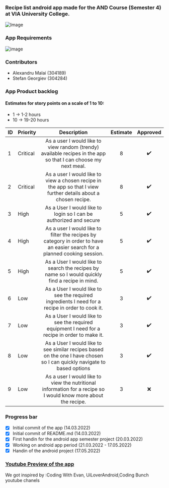 ### Recipe list android app made for the AND Course (Semester 4) at VIA University College. 
![Image](https://upload.wikimedia.org/wikipedia/commons/5/5d/VIA_UC_logo.png)

### App Requirements
![image](https://user-images.githubusercontent.com/82092907/158166131-3505404a-68cc-41ae-8492-ffe9cf5207d6.png)

### Contributors
- Alexandru Malai (304189)
- Stefan Georgiev (304284)

### App Product backlog
#### Estimates for story points on a scale of 1 to 10:
- 1 -> 1-2 hours
- 10 -> 19-20 hours

| ID | Priority | Description   | Estimate  | Approved | 
| -- | -------  |:-------------:| :--------:| :------: | 
| 1  | Critical | As a user I would like to view random (trendy) available recipes in the app so that I can choose my next meal. |   8     | ✔️ | 
| 2  | Critical | As a user I would like to view a chosen recipe in the app so that I view further details about a chosen recipe. |   8     | ✔️ | 
| 3  | High | As a User I would like to login so I can be authorized and secure  |    5     | ✔️      |
| 4  | High | As a user I would like to filter the recipes by category in order to have an easier search for a planned cooking session. |    5     | ✔️      |
| 5  | High | As a User I would like to search the recipes by name so I would quickly find a recipe in mind.|    5     | ✔️      |
| 6  | Low | As a User I would like to see the required ingredients I need for a recipe in order to cook it.|    3     | ✔️      |
| 7  | Low | As a User I would like to see the required equipment I need for a recipe in order to make it.  |    3     | ✔️      |
| 8  | Low | As a User I would like to see similar recipes based on the one I have chosen so I can quickly navigate to based options  |    3     | ✔️      |
| 9  | Low | As a user I would like to view the nutritional information for a recipe so I would know more about the recipe.|    3     | ❌      |

### Progress bar
- [x] Initial commit of the app (14.03.2022)
- [x] Initial commit of README.md (14.03.2022) 
- [x] First handin for the android app semester project (20.03.2022)
- [x] Working on android app period (21.03.2022 - 17.05.2022)
- [x] Handin of the android project (17.05.2022)

### [Youtube Preview of the app](https://youtu.be/QsW4cNSo92w)

We got inspired by :Coding With Evan, UiLoverAndroid,Coding Bunch youtube chanels
